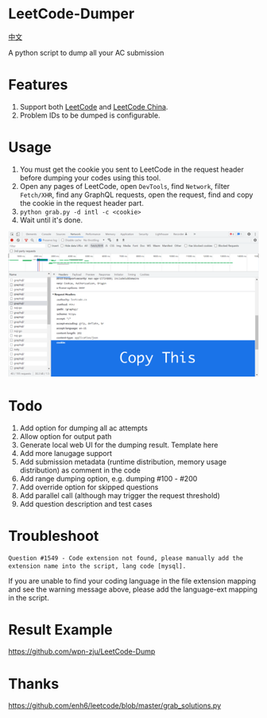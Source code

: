 # LeetCode-Dumper
[中文](https://github.com/wpn-zju/LeetCode-Dumper/blob/main/README-CN.md)

A python script to dump all your AC submission

# Features
1. Support both [LeetCode](https://leetcode.com) and [LeetCode China](https://leetcode.cn).
1. Problem IDs to be dumped is configurable.

# Usage
1. You must get the cookie you sent to LeetCode in the request header before dumping your codes using this tool.
1. Open any pages of LeetCode, open `DevTools`, find `Network`, filter `Fetch/XHR`, find any GraphQL requests, open the request, find and copy the cookie in the request header part.
1. `python grab.py -d intl -c <cookie>`
1. Wait until it's done.

![devtools](devtool-screenshot.png)

# Todo
1. Add option for dumping all ac attempts
1. Allow option for output path
1. Generate local web UI for the dumping result. Template here 
1. Add more lanugage support
1. Add submission metadata (runtime distribution, memory usage distribution) as comment in the code
1. Add range dumping option, e.g. dumping #100 - #200
1. Add override option for skipped questions
1. Add parallel call (although may trigger the request threshold)
1. Add question description and test cases

# Troubleshoot
```
Question #1549 - Code extension not found, please manually add the extension name into the script, lang code [mysql].
```

If you are unable to find your coding language in the file extension mapping and see the warning message above, please add the language-ext mapping in the script.

# Result Example
https://github.com/wpn-zju/LeetCode-Dump

# Thanks
https://github.com/enh6/leetcode/blob/master/grab_solutions.py
